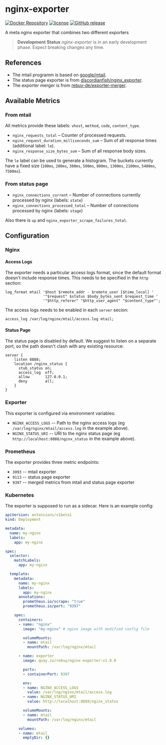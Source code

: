 # nginx-exporter

[![Docker Repository](https://quay.io/repository/rebuy/nginx-exporter/status "Docker Repository")](https://quay.io/repository/rebuy/nginx-exporter)
[![license](https://img.shields.io/github/license/rebuy-de/nginx-exporter.svg)]()
[![GitHub release](https://img.shields.io/github/release/rebuy-de/nginx-exporter.svg)]()

A meta nginx exporter that combines two different exporters

> **Development Status** *nginx-exporter* is in an early development phase.
> Expect breaking changes any time.

## References

* The mtail programm is based on
  [google/mtail](https://github.com/google/mtail).
* The status page exporter is from
  [discordianfish/nginx_exporter](https://github.com/discordianfish/nginx_exporter).
* The exporter merger is from
  [rebuy-de/exporter-merger](https://github.com/rebuy-de/exporter-merger).


## Available Metrics

### From mtail

All metrics provide these labels: `vhost`, `method`, `code`, `content_type`.

* `nginx_requests_total` – Counter of processed requests.
* `nginx_request_duration_milliseconds_sum` – Sum of all response times (additional label: `le`).
* `nginx_response_size_bytes_sum` – Sum of all response body sizes.

The `le` label can be used to generate a histogram. The buckets currently have a
fixed size (`100ms`, `200ms`, `300ms`, `500ms`, `800ms`, `1300ms`, `2100ms`, `5400ms`, `7500ms`).

### From status page

* `nginx_connections_current` – Number of connections currently processed by nginx (labels: `state`)
* `nginx_connections_processed_total` – Number of connections processed by nginx (labels: `stage`)

Also there is `up` and `nginx_exporter_scrape_failures_total`.

## Configuration

### Nginx

#### Access Logs

The exporter needs a particular access logs format, since the default format
doesn't include response times. This needs to be specified in the `http`
section:

```nginx
log_format mtail '$host $remote_addr - $remote_user [$time_local] '
                 '"$request" $status $body_bytes_sent $request_time '
                 '"$http_referer" "$http_user_agent" "$content_type"';
```

The access logs needs to be enabled in each `server` secion:

```nginx
access_log /var/log/nginx/mtail/access.log mtail;
```

#### Status Page

The status page is disabled by default. We suggest to listen on a separate port, so the path doesn't clash with any existing resource:

```nginx
server {
    listen 8888;
    location /nginx_status {
      stub_status on;
      access_log  off;
      allow       127.0.0.1;
      deny        all;
    }
}
```

### Exporter

This exporter is configured via environment variables:

* `NGINX_ACCESS_LOGS` -- Path to the nginx access logs (eg
  `/var/log/nginx/mtail/access.log` in the example above).
* `NGINX_STATUS_URI` -- URI to the nginx status page (eg
  `http://localhost:8888/nginx_status` in the example above).

### Prometheus

The exporter provides three metric endpoints:

- `3093` -- mtail exporter
- `9113` -- status page exporter
- `9397` -- merged metrics from mtail and status page exporter

### Kubernetes

The exporter is supposed to run as a sidecar. Here is an example config:

```yaml
apiVersion: extensions/v1beta1
kind: Deployment

metadata:
  name: my-nginx
  labels:
    app: my-nginx

spec:
  selector:
    matchLabels:
      app: my-nginx

  template:
    metadata:
      name: my-nginx
      labels:
        app: my-nginx
      annotations:
        prometheus.io/scrape: "true"
        prometheus.io/port: "9397"

    spec:
      containers:
      - name: "nginx"
        image: "my-nginx" # nginx image with modified config file

        volumeMounts:
        - name: mtail
          mountPath: /var/log/nginx/mtail

      - name: exporter
        image: quay.io/rebuy/nginx-exporter:v1.0.0

        ports:
        - containerPort: 9397

        env:
        - name: NGINX_ACCESS_LOGS
          value: /var/log/nginx/mtail/access.log
        - name: NGINX_STATUS_URI
          value: http://localhost:8888/nginx_status

        volumeMounts:
        - name: mtail
          mountPath: /var/log/nginx/mtail

      volumes:
      - name: mtail
        emptyDir: {}
```
